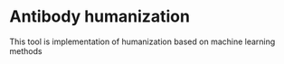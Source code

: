 # Antibody humanization

This tool is implementation of humanization based on machine learning methods
